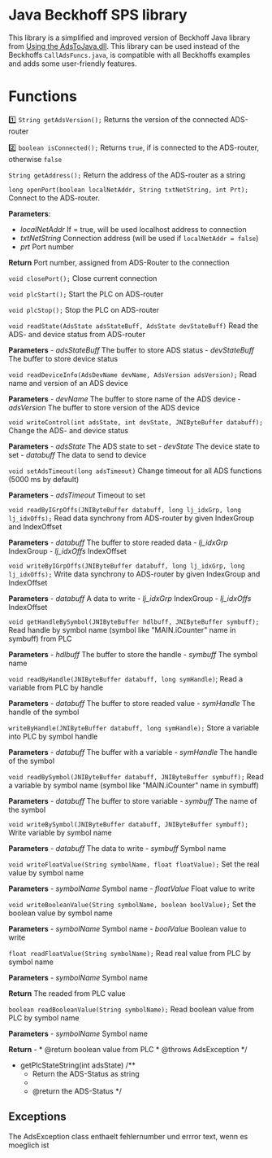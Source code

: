 # Java Beckhoff SPS library
This library is a simplified and improved version of Beckhoff Java library from [Using the AdsToJava.dll](https://infosys.beckhoff.com/content/1033/tcsample_java/html/tcjavatoads_sample01.html?id=5603283073250120314). This library can be used instead of the Beckhoffs `CallAdsFuncs.java`, is compatible with all Beckhoffs examples and adds some user-friendly features.

# Functions

:one: `String getAdsVersion();`
Returns the version of the connected ADS-router
     
:two: `boolean isConnected();`
Returns `true`, if is connected to the ADS-router, otherwise `false`
     
`String getAddress();`
Return the address of the ADS-router as a string
 
`long openPort(boolean localNetAddr, String txtNetString, int Prt);`
Connect to the ADS-router.
   
**Parameters**:
   - *localNetAddr*	If = true, will be used localhost address to connection
   - *txtNetString*	Connection address (will be used if `localNetAddr = false`)
   - *prt*		Port number
    
**Return**
     Port number, assigned from ADS-Router to the connection

`void closePort();`
Close current connection
      
`void plcStart();`
Start the PLC on ADS-router
	 
`void plcStop();`
Stop the PLC on ADS-router
      
`void readState(AdsState adsStateBuff, AdsState devStateBuff)`
Read the ADS- and device status from ADS-router
    
**Parameters**
    - *adsStateBuff*		The buffer to store ADS status
    - *devStateBuff*		The buffer to store device status
       
`void readDeviceInfo(AdsDevName devName, AdsVersion adsVersion);`
Read name and version of an ADS device
      
**Parameters**
    - *devName*			The buffer to store name of the ADS device
    - *adsVersion*		The buffer to store version of the ADS device
	 
`void writeControl(int adsState, int devState, JNIByteBuffer databuff);`
Change the ADS- and device status
    
**Parameters**
    - *adsState*		The ADS state to set
    - *devState*		The device state to set
    - *databuff*		The data to send to device
       
`void setAdsTimeout(long adsTimeout)`
Change timeout for all ADS functions (5000 ms by default)
    
**Parameters**
    - *adsTimeout*		Timeout to set

`void readByIGrpOffs(JNIByteBuffer databuff, long lj_idxGrp, long lj_idxOffs);`
Read data synchrony from ADS-router by given IndexGroup and IndexOffset
    
**Parameters**
    - *databuff*		The buffer to store readed data
    - *lj_idxGrp*		IndexGroup
    - *lj_idxOffs*		IndexOffset
       
`void writeByIGrpOffs(JNIByteBuffer databuff, long lj_idxGrp, long lj_idxOffs);`
Write data synchrony to ADS-router by given IndexGroup and IndexOffset

**Parameters**
    - *databuff*		A data to write
    - *lj_idxGrp*		IndexGroup
    - *lj_idxOffs*		IndexOffset
	 
`void getHandleBySymbol(JNIByteBuffer hdlbuff, JNIByteBuffer symbuff);`
Read handle by symbol name (symbol like "MAIN.iCounter" name in symbuff) from PLC

**Parameters**
    - *hdlbuff*			The buffer to store the handle
    - *symbuff*			The symbol name
	 
`void readByHandle(JNIByteBuffer databuff, long symHandle)`;
Read a variable from PLC by handle

**Parameters**
    - *databuff*		The buffer to store readed value
    - *symHandle*		The handle of the symbol
	 
`writeByHandle(JNIByteBuffer databuff, long symHandle);`
Store a variable into PLC by symbol handle

**Parameters**
    - *databuff*		The buffer with a variable
    - *symHandle*		The handle of the symbol
	 
`void readBySymbol(JNIByteBuffer databuff, JNIByteBuffer symbuff);`
Read a variable by symbol name (symbol like "MAIN.iCounter" name in symbuff)

**Parameters**
    - *databuff*		The buffer to store variable
    - *symbuff*			The name of the symbol
	 
`void writeBySymbol(JNIByteBuffer databuff, JNIByteBuffer symbuff);`
Write variable by symbol name

**Parameters**
    - *databuff*		The data to write
    - *symbuff*			Symbol name
	 
`void writeFloatValue(String symbolName, float floatValue);`
Set the real value by symbol name

**Parameters**
    - *symbolName*		Symbol name
    - *floatValue*		Float value to write
	 
`void writeBooleanValue(String symbolName, boolean boolValue);`
Set the boolean value by symbol name

**Parameters**
    - *symbolName*		Symbol name
    - *boolValue*		Boolean value to write
	 
`float readFloatValue(String symbolName);`
Read real value from PLC by symbol name

**Parameters**
    - *symbolName*		Symbol name
    
**Return**
    The readed from PLC value
	 
`boolean readBooleanValue(String symbolName);`
Read boolean value from PLC by symbol name

**Parameters**
    - *symbolName*		Symbol name
    
**Return**
    -  * @return boolean value from PLC
	 * @throws AdsException 
	 */
	 
- getPlcStateString(int adsState)
/**
	 * Return the ADS-Status as string
	 * 
	 * @return the ADS-Status
	 */

## Exceptions
       
The AdsException class enthaelt fehlernumber und errror text, wenn es moeglich ist
